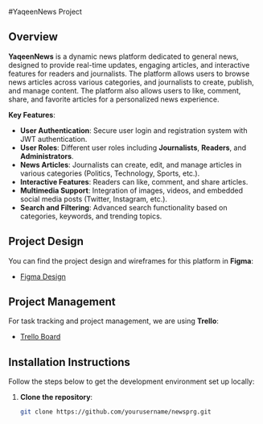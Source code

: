 #YaqeenNews Project

## Overview
**YaqeenNews** is a dynamic news platform dedicated to general news, designed to provide real-time updates, engaging articles, and interactive features for readers and journalists. The platform allows users to browse news articles across various categories, and journalists to create, publish, and manage content. The platform also allows users to like, comment, share, and favorite articles for a personalized news experience.

**Key Features**:
- **User Authentication**: Secure user login and registration system with JWT authentication.
- **User Roles**: Different user roles including **Journalists**, **Readers**, and **Administrators**.
- **News Articles**: Journalists can create, edit, and manage articles in various categories (Politics, Technology, Sports, etc.).
- **Interactive Features**: Readers can like, comment, and share articles.
- **Multimedia Support**: Integration of images, videos, and embedded social media posts (Twitter, Instagram, etc.).
- **Search and Filtering**: Advanced search functionality based on categories, keywords, and trending topics.

## Project Design
You can find the project design and wireframes for this platform in **Figma**:
- [Figma Design](https://www.figma.com/design/2dxQtb4dDKdVrlOjLd5ssm/Untitled?node-id=0-1&t=EOE96cJz4niXZKMh-1)

## Project Management
For task tracking and project management, we are using **Trello**:
- [Trello Board](https://trello.com/b/Nhk26PJ2/newsprg)

## Installation Instructions
Follow the steps below to get the development environment set up locally:

1. **Clone the repository**:
   ```bash
   git clone https://github.com/yourusername/newsprg.git
